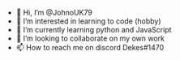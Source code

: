 - 👋 Hi, I’m @JohnoUK79
- 👀 I’m interested in learning to code (hobby)
- 🌱 I’m currently learning python and JavaScript 
- 💞️ I’m looking to collaborate on my own work 
- 📫 How to reach me on discord Dekes#1470

<!---
JohnoUK79/JohnoUK79 is a ✨ special ✨ repository because its `README.md` (this file) appears on your GitHub profile.
You can click the Preview link to take a look at your changes.
--->

